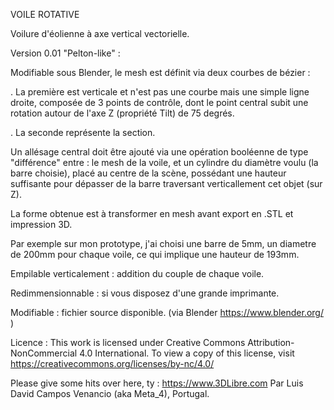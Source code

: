 VOILE ROTATIVE



Voilure d'éolienne à axe vertical vectorielle.


Version 0.01 "Pelton-like" : 

Modifiable sous Blender, le mesh est définit via deux courbes de bézier :

. La première est verticale et n'est pas une courbe mais une simple ligne droite, composée de 3 points de contrôle, dont le point central subit une rotation autour de l'axe Z (propriété Tilt) de 75 degrés. 

. La seconde représente la section. 


Un allésage central doit être ajouté via une opération booléenne de type "différence" entre : le mesh de la voile, et un cylindre du diamètre voulu (la barre choisie), placé au centre de la scène, possédant une hauteur suffisante pour dépasser de la barre traversant verticallement cet objet (sur Z). 


La forme obtenue est à transformer en mesh avant export en .STL et impression 3D. 


Par exemple sur mon prototype, j'ai choisi une barre de 5mm, un diametre de 200mm pour chaque voile, ce qui implique une hauteur de 193mm.

Empilable verticalement : addition du couple de chaque voile.

Redimmensionnable       : si vous disposez d'une grande imprimante.

Modifiable              : fichier source disponible. (via Blender https://www.blender.org/ )

Licence                 : This work is licensed under Creative Commons Attribution-NonCommercial 4.0 International. To view a copy of this license, visit https://creativecommons.org/licenses/by-nc/4.0/

Please give some hits over here, ty : https://www.3DLibre.com
Par Luis David Campos Venancio (aka Meta_4), Portugal.
